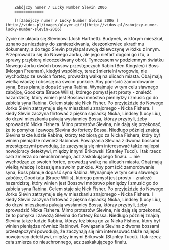 
        Zabójczy numer / Lucky Number Slevin 2006 
        =============
        
        [![Zabójczy numer / Lucky Number Slevin 2006 ](http://vidos.pl/images/player.gif)](http://vidos.pl/zabojczy-numer-lucky-number-slevin-2006)
        
        
 Życie nie układa się Slevinowi (Josh Hartnett). Budynek, w którym mieszkał, uznano za niezdatny do zamieszkiwania, kieszonkowiec ukradł mu dokumenty, a do tego Slevin przyłapał swoją dziewczynę w łóżku z innym. Przeprowadza się do Nowego Jorku, ale jego niefart dogoni go i tu, a sprawy przybiorą nieoczekiwany obrót. Tymczasem w podziemnym światku Nowego Jorku dwóch bossów przestępczych Rabin (Ben Kingsley) i Boss (Morgan Freeman), kiedyś wspólnicy, teraz śmiertelni wrogowie, nie wychodząc ze swoich fortec, prowadzą walkę na ulicach miasta. Obaj mają wielką władzę i obsesję na swoim punkcie. Aby pomścić zamordowanie syna, Boss planuje dopaść syna Rabina. Wynajmuje w tym celu sławnego zabójcę, Goodkata (Bruce Willis), którego pomysł jest prosty - znaleźć hazardzistę, który winien jest Bossowi mnóstwo pieniędzy i zmusić go do zabicia syna Rabina. Celem staje się Nick Fisher. Po przyjeździe do Nowego Jorku Slevin zatrzymuje się w mieszkaniu znajomego - Nicka Fishera. I kiedy Slevin zaczyna flirtować z piękna sąsiadką Nicka, Lindsey (Lucy Liu), do drzwi mieszkania pukają wysłannicy Bossa, którzy przybyli, żeby sprowadzić Nicka Fishera. Mimo protestów Slevina, nie dają się przekonać, że to pomyłka i zawożą Slevina do fortecy Bossa. Niedługo później znajdą Slevina także ludzie Rabina, którzy też biorą go za Nicka Fishera, który był winien pieniądze również Rabinowi. Powiązania Slevina z dwoma bossami przestępczymi powodują, że zaczynają się nim interesować także najlepsi nowojorscy detektywi, między innymi Brikowski (Stanley Tucci). I tak rzecz cała zmierza do nieuchronnego, acz zaskakującego finału.  ... nie wychodząc ze swoich fortec, prowadzą walkę na ulicach miasta. Obaj mają wielką władzę i obsesję na swoim punkcie. Aby pomścić zamordowanie syna, Boss planuje dopaść syna Rabina. Wynajmuje w tym celu sławnego zabójcę, Goodkata (Bruce Willis), którego pomysł jest prosty - znaleźć hazardzistę, który winien jest Bossowi mnóstwo pieniędzy i zmusić go do zabicia syna Rabina. Celem staje się Nick Fisher. Po przyjeździe do Nowego Jorku Slevin zatrzymuje się w mieszkaniu znajomego - Nicka Fishera. I kiedy Slevin zaczyna flirtować z piękna sąsiadką Nicka, Lindsey (Lucy Liu), do drzwi mieszkania pukają wysłannicy Bossa, którzy przybyli, żeby sprowadzić Nicka Fishera. Mimo protestów Slevina, nie dają się przekonać, że to pomyłka i zawożą Slevina do fortecy Bossa. Niedługo później znajdą Slevina także ludzie Rabina, którzy też biorą go za Nicka Fishera, który był winien pieniądze również Rabinowi. Powiązania Slevina z dwoma bossami przestępczymi powodują, że zaczynają się nim interesować także najlepsi nowojorscy detektywi, między innymi Brikowski (Stanley Tucci). I tak rzecz cała zmierza do nieuchronnego, acz zaskakującego finału.
    